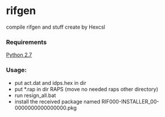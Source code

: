 # rifgen
compile rifgen and stuff create by Hexcsl

### Requirements
[Python 2.7](https://www.python.org/downloads/release/python-2714/)

### Usage:
* put act.dat and idps.hex in dir
* put *.rap in dir RAPS (move no needed raps other directory)
* run resign_all.bat
* install the received package named RIF000-INSTALLER_00-0000000000000000.pkg
